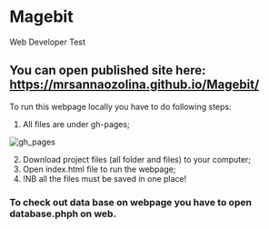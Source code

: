 # Magebit
Web Developer Test
##  You can open published site here: https://mrsannaozolina.github.io/Magebit/

To run this webpage locally you have to do following steps:
1. All files are under gh-pages;


![gh_pages](https://user-images.githubusercontent.com/93320209/153767381-6ffad806-0b0e-41c1-b221-79c3c390aeb2.png)



2. Download project files (all folder and files) to your computer;
3. Open index.html file to run the webpage;
4. !NB all the files must be saved in one place!

### To check out data base on webpage you have to open database.phph on web. 

